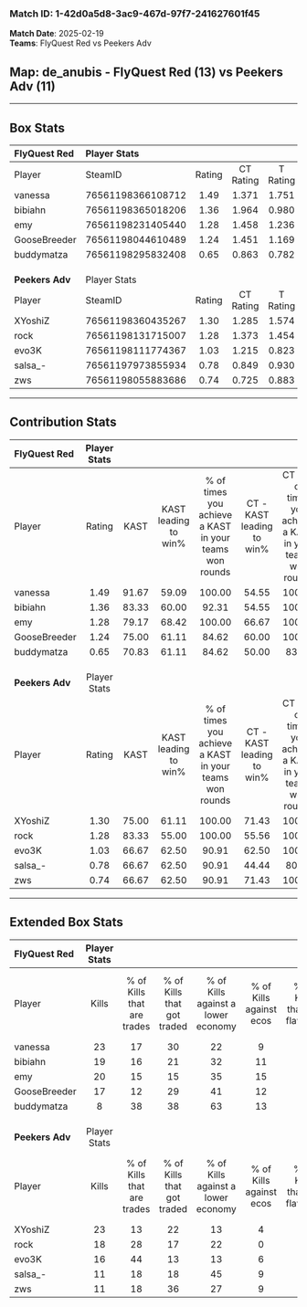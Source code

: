 ### Match ID: 1-42d0a5d8-3ac9-467d-97f7-241627601f45  
**Match Date**: 2025-02-19  
**Teams**: FlyQuest Red vs Peekers Adv  

## **Map**: de_anubis - FlyQuest Red (13) vs Peekers Adv (11)  
---  

## Box Stats  

| **FlyQuest Red** | Player Stats      |        |           |          |       |      |       |         |        |      |     |
| :- | :- | :-: | :-: | :-: | :-: | :-: | :-: | :-: | :-: | :-: | :-: |
| Player           | SteamID           | Rating | CT Rating | T Rating | KAST  | ADR  | Kills | Assists | Deaths | K/D  | HS% |
| vanessa          | 76561198366108712 |  1.49  |   1.371   |  1.751   | 91.67 | 92.6 |  23   |    4    |   17   | 1.35 | 39  |
| bibiahn          | 76561198365018206 |  1.36  |   1.964   |  0.980   | 83.33 | 99.4 |  19   |   10    |   16   | 1.19 | 47  |
| emy              | 76561198231405440 |  1.28  |   1.458   |  1.236   | 79.17 | 80.8 |  20   |    4    |   16   | 1.25 | 30  |
| GooseBreeder     | 76561198044610489 |  1.24  |   1.451   |  1.169   | 75.00 | 99.1 |  17   |    9    |   15   | 1.13 | 29  |
| buddymatza       | 76561198295832408 |  0.65  |   0.863   |  0.782   | 70.83 | 39.1 |   8   |    3    |   16   | 0.50 | 62  |
|                  |                   |        |           |          |       |      |       |         |        |      |     |
|                  |                   |        |           |          |       |      |       |         |        |      |     |
|                  |                   |        |           |          |       |      |       |         |        |      |     |
| **Peekers Adv**  | Player Stats      |        |           |          |       |      |       |         |        |      |     |
| Player           | SteamID           | Rating | CT Rating | T Rating | KAST  | ADR  | Kills | Assists | Deaths | K/D  | HS% |
| XYoshiZ          | 76561198360435267 |  1.30  |   1.285   |  1.574   | 75.00 | 81.2 |  23   |    5    |   19   | 1.21 | 52  |
| rock             | 76561198131715007 |  1.28  |   1.373   |  1.454   | 83.33 | 99.2 |  18   |    5    |   17   | 1.06 | 44  |
| evo3K            | 76561198111774367 |  1.03  |   1.215   |  0.823   | 66.67 | 68.6 |  16   |    4    |   15   | 1.07 | 56  |
| salsa_-          | 76561197973855934 |  0.78  |   0.849   |  0.930   | 66.67 | 67.0 |  11   |   10    |   19   | 0.58 | 54  |
| zws              | 76561198055883686 |  0.74  |   0.725   |  0.883   | 66.67 | 55.1 |  11   |    4    |   18   | 0.61 | 18  |
---  

## Contribution Stats  

| **FlyQuest Red** | Player Stats |       |                      |                                                        |                           |                                                             |                          |                                                            |
| :- | :-: | :-: | :-: | :-: | :-: | :-: | :-: | :-: |
| Player           |    Rating    | KAST  | KAST leading to win% | % of times you achieve a KAST in your teams won rounds | CT - KAST leading to win% | CT - % of times you achieve a KAST in your teams won rounds | T - KAST leading to win% | T - % of times you achieve a KAST in your teams won rounds |
| vanessa          |     1.49     | 91.67 |        59.09         |                         100.00                         |           54.55           |                           100.00                            |          63.64           |                           100.00                           |
| bibiahn          |     1.36     | 83.33 |        60.00         |                         92.31                          |           54.55           |                           100.00                            |          66.67           |                           85.71                            |
| emy              |     1.28     | 79.17 |        68.42         |                         100.00                         |           66.67           |                           100.00                            |          70.00           |                           100.00                           |
| GooseBreeder     |     1.24     | 75.00 |        61.11         |                         84.62                          |           60.00           |                           100.00                            |          62.50           |                           71.43                            |
| buddymatza       |     0.65     | 70.83 |        61.11         |                         84.62                          |           50.00           |                            83.33                            |          75.00           |                           85.71                            |
|                  |              |       |                      |                                                        |                           |                                                             |                          |                                                            |
|                  |              |       |                      |                                                        |                           |                                                             |                          |                                                            |
|                  |              |       |                      |                                                        |                           |                                                             |                          |                                                            |
| **Peekers Adv**  | Player Stats |       |                      |                                                        |                           |                                                             |                          |                                                            |
| Player           |    Rating    | KAST  | KAST leading to win% | % of times you achieve a KAST in your teams won rounds | CT - KAST leading to win% | CT - % of times you achieve a KAST in your teams won rounds | T - KAST leading to win% | T - % of times you achieve a KAST in your teams won rounds |
| XYoshiZ          |     1.30     | 75.00 |        61.11         |                         100.00                         |           71.43           |                           100.00                            |          54.55           |                           100.00                           |
| rock             |     1.28     | 83.33 |        55.00         |                         100.00                         |           55.56           |                           100.00                            |          54.55           |                           100.00                           |
| evo3K            |     1.03     | 66.67 |        62.50         |                         90.91                          |           62.50           |                           100.00                            |          62.50           |                           83.33                            |
| salsa_-          |     0.78     | 66.67 |        62.50         |                         90.91                          |           44.44           |                            80.00                            |          85.71           |                           100.00                           |
| zws              |     0.74     | 66.67 |        62.50         |                         90.91                          |           71.43           |                           100.00                            |          55.56           |                           83.33                            |
---  

## Extended Box Stats  

| **FlyQuest Red** | Player Stats |                            |                            |                                    |                         |                              |                                 |        |                             |                                     |                          |                               |                            |
| :- | :-: | :-: | :-: | :-: | :-: | :-: | :-: | :-: | :-: | :-: | :-: | :-: | :-: |
| Player           |    Kills     | % of Kills that are trades | % of Kills that got traded | % of Kills against a lower economy | % of Kills against ecos | % of Kills that are flawless | % of Kills that are close duels | Deaths | % of Deaths that get traded | % of Deaths against a lower economy | % of Deaths against ecos | % of Deaths that are flawless | % of Deaths that are close |
| vanessa          |      23      |             17             |             30             |                 22                 |            9            |              78              |                9                |   17   |             18              |                 24                  |            12            |              59               |             12             |
| bibiahn          |      19      |             16             |             21             |                 32                 |           11            |              42              |                0                |   16   |             31              |                  6                  |            0             |              44               |             13             |
| emy              |      20      |             15             |             15             |                 35                 |           15            |              70              |                5                |   16   |             19              |                 19                  |            6             |              75               |             0              |
| GooseBreeder     |      17      |             12             |             29             |                 41                 |           12            |              59              |               12                |   15   |             20              |                  7                  |            0             |              67               |             20             |
| buddymatza       |      8       |             38             |             38             |                 63                 |           13            |              75              |               25                |   16   |             19              |                 13                  |            6             |              75               |             6              |
|                  |              |                            |                            |                                    |                         |                              |                                 |        |                             |                                     |                          |                               |                            |
|                  |              |                            |                            |                                    |                         |                              |                                 |        |                             |                                     |                          |                               |                            |
|                  |              |                            |                            |                                    |                         |                              |                                 |        |                             |                                     |                          |                               |                            |
| **Peekers Adv**  | Player Stats |                            |                            |                                    |                         |                              |                                 |        |                             |                                     |                          |                               |                            |
| Player           |    Kills     | % of Kills that are trades | % of Kills that got traded | % of Kills against a lower economy | % of Kills against ecos | % of Kills that are flawless | % of Kills that are close duels | Deaths | % of Deaths that get traded | % of Deaths against a lower economy | % of Deaths against ecos | % of Deaths that are flawless | % of Deaths that are close |
| XYoshiZ          |      23      |             13             |             22             |                 13                 |            4            |              61              |                4                |   19   |             32              |                 16                  |            0             |              74               |             5              |
| rock             |      18      |             28             |             17             |                 22                 |            0            |              78              |               22                |   17   |             35              |                 12                  |            0             |              47               |             18             |
| evo3K            |      16      |             44             |             13             |                 13                 |            6            |              69              |               13                |   15   |              7              |                 13                  |            0             |              87               |             7              |
| salsa_-          |      11      |             18             |             18             |                 45                 |            9            |              45              |                0                |   19   |             26              |                 16                  |            5             |              63               |             11             |
| zws              |      11      |             18             |             36             |                 27                 |            9            |              64              |                9                |   18   |             17              |                  6                  |            0             |              61               |             0              |
